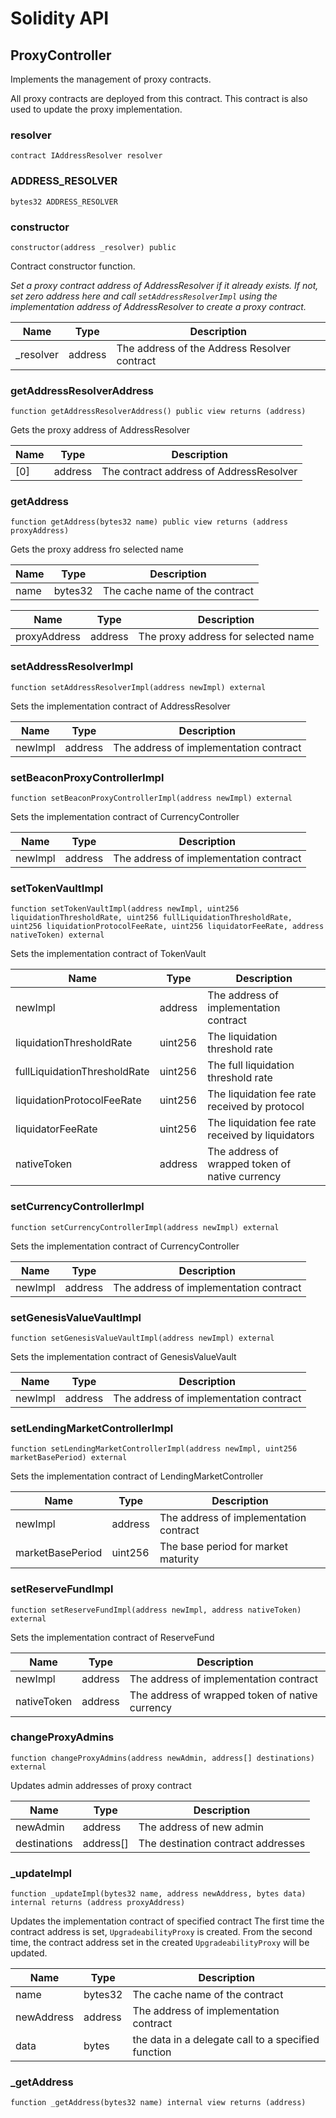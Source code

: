 # Solidity API

## ProxyController

Implements the management of proxy contracts.

All proxy contracts are deployed from this contract.
This contract is also used to update the proxy implementation.

### resolver

```solidity
contract IAddressResolver resolver
```

### ADDRESS_RESOLVER

```solidity
bytes32 ADDRESS_RESOLVER
```

### constructor

```solidity
constructor(address _resolver) public
```

Contract constructor function.

_Set a proxy contract address of AddressResolver if it already exists.
If not, set zero address here and call `setAddressResolverImpl` using the implementation
address of AddressResolver to create a proxy contract._

| Name | Type | Description |
| ---- | ---- | ----------- |
| _resolver | address | The address of the Address Resolver contract |

### getAddressResolverAddress

```solidity
function getAddressResolverAddress() public view returns (address)
```

Gets the proxy address of AddressResolver

| Name | Type | Description |
| ---- | ---- | ----------- |
| [0] | address | The contract address of AddressResolver |

### getAddress

```solidity
function getAddress(bytes32 name) public view returns (address proxyAddress)
```

Gets the proxy address fro selected name

| Name | Type | Description |
| ---- | ---- | ----------- |
| name | bytes32 | The cache name of the contract |

| Name | Type | Description |
| ---- | ---- | ----------- |
| proxyAddress | address | The proxy address for selected name |

### setAddressResolverImpl

```solidity
function setAddressResolverImpl(address newImpl) external
```

Sets the implementation contract of AddressResolver

| Name | Type | Description |
| ---- | ---- | ----------- |
| newImpl | address | The address of implementation contract |

### setBeaconProxyControllerImpl

```solidity
function setBeaconProxyControllerImpl(address newImpl) external
```

Sets the implementation contract of CurrencyController

| Name | Type | Description |
| ---- | ---- | ----------- |
| newImpl | address | The address of implementation contract |

### setTokenVaultImpl

```solidity
function setTokenVaultImpl(address newImpl, uint256 liquidationThresholdRate, uint256 fullLiquidationThresholdRate, uint256 liquidationProtocolFeeRate, uint256 liquidatorFeeRate, address nativeToken) external
```

Sets the implementation contract of TokenVault

| Name | Type | Description |
| ---- | ---- | ----------- |
| newImpl | address | The address of implementation contract |
| liquidationThresholdRate | uint256 | The liquidation threshold rate |
| fullLiquidationThresholdRate | uint256 | The full liquidation threshold rate |
| liquidationProtocolFeeRate | uint256 | The liquidation fee rate received by protocol |
| liquidatorFeeRate | uint256 | The liquidation fee rate received by liquidators |
| nativeToken | address | The address of wrapped token of native currency |

### setCurrencyControllerImpl

```solidity
function setCurrencyControllerImpl(address newImpl) external
```

Sets the implementation contract of CurrencyController

| Name | Type | Description |
| ---- | ---- | ----------- |
| newImpl | address | The address of implementation contract |

### setGenesisValueVaultImpl

```solidity
function setGenesisValueVaultImpl(address newImpl) external
```

Sets the implementation contract of GenesisValueVault

| Name | Type | Description |
| ---- | ---- | ----------- |
| newImpl | address | The address of implementation contract |

### setLendingMarketControllerImpl

```solidity
function setLendingMarketControllerImpl(address newImpl, uint256 marketBasePeriod) external
```

Sets the implementation contract of LendingMarketController

| Name | Type | Description |
| ---- | ---- | ----------- |
| newImpl | address | The address of implementation contract |
| marketBasePeriod | uint256 | The base period for market maturity |

### setReserveFundImpl

```solidity
function setReserveFundImpl(address newImpl, address nativeToken) external
```

Sets the implementation contract of ReserveFund

| Name | Type | Description |
| ---- | ---- | ----------- |
| newImpl | address | The address of implementation contract |
| nativeToken | address | The address of wrapped token of native currency |

### changeProxyAdmins

```solidity
function changeProxyAdmins(address newAdmin, address[] destinations) external
```

Updates admin addresses of proxy contract

| Name | Type | Description |
| ---- | ---- | ----------- |
| newAdmin | address | The address of new admin |
| destinations | address[] | The destination contract addresses |

### _updateImpl

```solidity
function _updateImpl(bytes32 name, address newAddress, bytes data) internal returns (address proxyAddress)
```

Updates the implementation contract of specified contract
The first time the contract address is set, `UpgradeabilityProxy` is created.
From the second time, the contract address set in the created `UpgradeabilityProxy`
will be updated.

| Name | Type | Description |
| ---- | ---- | ----------- |
| name | bytes32 | The cache name of the contract |
| newAddress | address | The address of implementation contract |
| data | bytes | the data in a delegate call to a specified function |

### _getAddress

```solidity
function _getAddress(bytes32 name) internal view returns (address)
```

